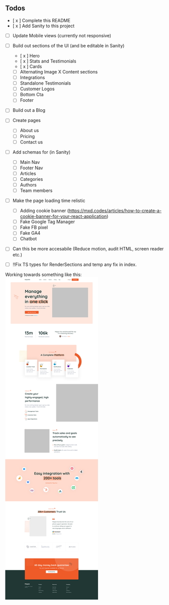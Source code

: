 ## Todos

- [ x ] Complete this README 
- [ x ] Add Sanity to this project
- [ ] Update Mobile views (currently not responsive)
- [ ] Build out sections of the UI (and be editable in Sanity)
    - [ x ] Hero
    - [ x ] Stats and Testimonials 
    - [ x ] Cards
    - [ ] Alternating Image X Content sections
    - [ ] Integrations 
    - [ ] Standalone Testimonials
    - [ ] Customer Logos
    - [ ] Bottom Cta 
    - [ ] Footer
- [ ] Build out a Blog
- [ ] Create pages
    - [ ] About us 
    - [ ] Pricing
    - [ ] Contact us
- [ ] Add schemas for (in Sanity)
    - [ ] Main Nav
    - [ ] Footer Nav
    - [ ] Articles 
    - [ ] Categories
    - [ ] Authors
    - [ ] Team members
- [ ] Make the page loading time relistic
    - [ ] Adding cookie banner (https://mxd.codes/articles/how-to-create-a-cookie-banner-for-your-react-application)
    - [ ] Fake Google Tag Manager
    - [ ] Fake FB pixel
    - [ ] Fake GA4
    - [ ] Chatbot
- [ ] Can this be more accesabile (Reduce motion, audit HTML, screen reader etc.)
- [ ] !!Fix TS types for RenderSections and temp any fix in index. 


Working towards something like this:
![Screenshot](01_home.png)